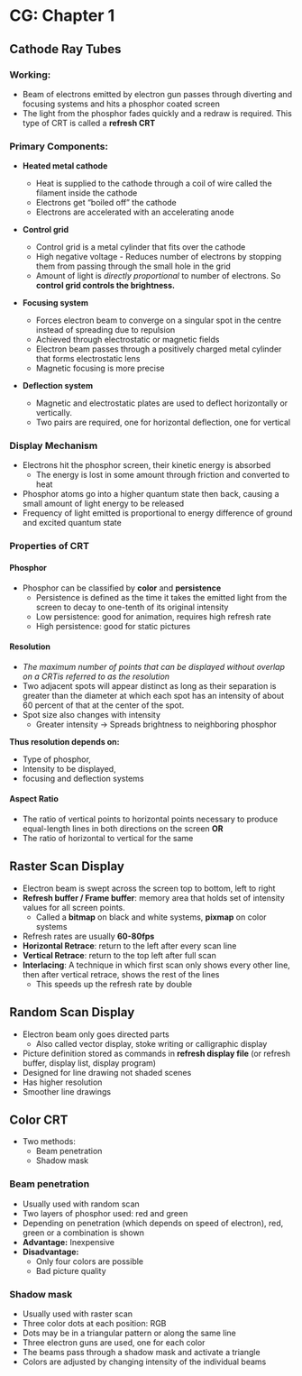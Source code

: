 # CG: Chapter 1

## Cathode Ray Tubes
### Working:
- Beam of electrons emitted by electron gun passes through diverting and focusing systems and hits a phosphor coated screen
- The light from the phosphor fades quickly and a redraw is required. This type of CRT is called a  **refresh CRT**

### Primary Components:
- 	**Heated metal cathode**
	- Heat is supplied to the cathode through a coil of wire called the filament inside the cathode 
	- Electrons get “boiled off” the cathode
	- Electrons are accelerated with an accelerating anode
		
- **Control grid**
	- Control grid is a metal cylinder  that fits over the cathode
	- High negative voltage - Reduces number of electrons by stopping them from passing through the small hole in the grid
	- Amount of light is _directly proportional_ to number of electrons. So **control grid controls the brightness.**
		
- **Focusing system** 		
	- Forces electron beam to converge on a singular spot in the centre instead of spreading due to repulsion
	- Achieved through electrostatic or magnetic fields
	- Electron beam passes through a positively charged metal cylinder that forms electrostatic lens
	- Magnetic focusing is more precise

- **Deflection system**
	- Magnetic and electrostatic plates are used to deflect horizontally or vertically. 
	- Two pairs are required, one for horizontal deflection, one for vertical

### Display Mechanism

- Electrons hit the phosphor screen, their kinetic energy is absorbed
	- The energy is lost in some amount through friction and converted to heat
- Phosphor atoms go into a higher quantum state then back, causing a small amount of light energy to be released
- Frequency of light emitted is proportional to energy difference of ground and excited quantum state

### Properties of CRT

#### Phosphor 
- Phosphor can be classified by **color** and **persistence**
	- Persistence is defined as the time it takes the emitted light from the screen to decay to one-tenth of its original intensity
	- Low persistence: good for animation, requires high refresh rate
	- High persistence: good for static pictures

#### Resolution
- _The maximum number of points that can be displayed without overlap on a CRTis referred to as the resolution_
- Two adjacent spots will appear distinct as long as their separation is greater than the diameter at which each spot has an intensity of about 60 percent of that at the center of the spot.
- Spot size also changes with intensity
	- Greater intensity -> Spreads brightness to neighboring phosphor

**Thus resolution depends on:**
- Type of phosphor, 
- Intensity to be displayed,
- focusing and deflection systems	

#### Aspect Ratio
- The ratio of vertical points to horizontal points necessary to produce equal-length lines in both directions on the screen **OR**
- The ratio of horizontal to vertical for the same

## Raster Scan Display
- Electron beam is swept across the screen top to bottom, left to right
- **Refresh buffer / Frame buffer**: memory area that holds set of intensity values for all screen points.
	- Called a **bitmap** on black and white systems, **pixmap** on color systems 
- Refresh rates are usually **60-80fps**
- **Horizontal Retrace**: return to the left after every scan line
- **Vertical Retrace**: return to the top left after full scan
- **Interlacing**: A technique in which first scan only shows every other line, then after vertical retrace, shows the rest of the lines
	- This speeds up the refresh rate by double

## Random Scan Display
- Electron beam only goes directed parts
	- Also called vector display, stoke writing or calligraphic display
- Picture definition stored as commands in **refresh display file** (or refresh buffer, display list, display program)
- Designed for line drawing not shaded scenes
- Has higher resolution
- Smoother line drawings

## Color CRT
- Two methods:
	- Beam penetration
	- Shadow mask

### Beam penetration 
- Usually used with random scan 
- Two layers of phosphor used: red and green
- Depending on penetration (which depends on speed of electron), red, green or a combination is shown
- **Advantage:** Inexpensive
- **Disadvantage:**
	- Only four colors are possible
	- Bad picture quality 

### Shadow mask 
- 	Usually used with raster scan
- Three color dots at each position: RGB
- Dots may be in a triangular pattern or along the same line
- Three electron guns are used, one for each color
- The beams pass through a shadow mask and activate a triangle
- Colors are adjusted by changing intensity of the individual beams
 	